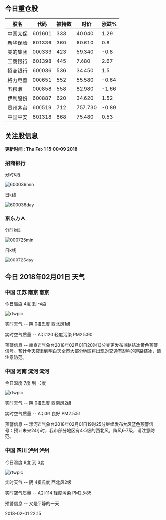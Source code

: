 
## 今日重仓股 

|股名|代码|被持数|时价|涨跌%|
|---|---|---|---|---|
|中国太保|601601|333|40.040|1.29|
|新华保险|601336|360|60.610|0.8|
|美的集团|000333|423|59.340|-0.8|
|工商银行|601398|445|7.680|2.67|
|招商银行|600036|536|34.450|1.5|
|格力电器|000651|552|55.580|-0.64|
|五粮液|000858|558|82.980|-1.66|
|伊利股份|600887|620|34.620|1.52|
|贵州茅台|600519|712|757.730|-0.89|
|中国平安|601318|868|75.480|0.53|

## 关注股信息
**更新时间 : Thu Feb  1 15:00:09 2018**
### 招商银行 
分时k线

![600036min](http://image.sinajs.cn/newchart/min/n/sh600036.gif)

日k线

![600036day](http://image.sinajs.cn/newchart/daily/n/sh600036.gif)

### 京东方Ａ 
分时k线

![000725min](http://image.sinajs.cn/newchart/min/n/sz000725.gif)

日k线

![000725day](http://image.sinajs.cn/newchart/daily/n/sz000725.gif)
## 今日 2018年02月01日 天气
### 中国 江苏 南京 南京

今日温度 4度 到 -4度

![rtwpic](http://app1.showapi.com/weather/icon/night/02.png)

实时天气 -- 阴 0摄氏度 西北风1级

实时空气质量 -- AQI:120 轻度污染 PM2.5:90

预警信息 -- 南京市气象台2018年02月01日20时13分变更发布道路结冰黄色预警信号。预计今天夜里到明白天全市大部分地区将出现对交通有影响的道路结冰，请注意防范。
    
### 中国 河南 漯河 漯河

今日温度 7度 到 -3度

![rtwpic](http://app1.showapi.com/weather/icon/night/02.png)

实时天气 -- 阴 0摄氏度 西南风2级

实时空气质量 -- AQI:91 良好 PM2.5:51

预警信息 -- 漯河市气象台2018年02月01日19时25分继续发布大风蓝色预警信号：预计未来24小时，我市部分地区有4-5级的西北风，阵风6-7级，请注意防范。
    
### 中国 四川 泸州 泸州

今日温度 8度 到 3度

![rtwpic](http://app1.showapi.com/weather/icon/night/02.png)

实时天气 -- 阴 4摄氏度 西北风2级

实时空气质量 -- AQI:114 轻度污染 PM2.5:85

预警信息 -- 又是平静的一天
    
2018-02-01 22:15